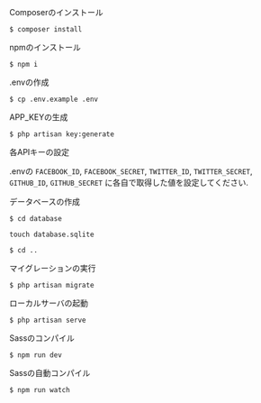 Composerのインストール

```
$ composer install
```

npmのインストール

```
$ npm i
```



.envの作成

```
$ cp .env.example .env
```

APP_KEYの生成

```
$ php artisan key:generate
```

各APIキーの設定

.envの `FACEBOOK_ID`, `FACEBOOK_SECRET`, `TWITTER_ID`, `TWITTER_SECRET`, `GITHUB_ID`, `GITHUB_SECRET` に各自で取得した値を設定してください.



データベースの作成

```
$ cd database

touch database.sqlite

$ cd ..
```



マイグレーションの実行

```
$ php artisan migrate
```



ローカルサーバの起動

```
$ php artisan serve
```



Sassのコンパイル

```
$ npm run dev
```

Sassの自動コンパイル

```
$ npm run watch
```
